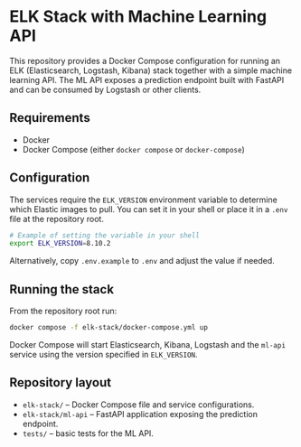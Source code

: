 # ELK Stack with Machine Learning API

This repository provides a Docker Compose configuration for running an ELK (Elasticsearch, Logstash, Kibana) stack together with a simple machine learning API. The ML API exposes a prediction endpoint built with FastAPI and can be consumed by Logstash or other clients.

## Requirements

- Docker
- Docker Compose (either `docker compose` or `docker-compose`)

## Configuration

The services require the `ELK_VERSION` environment variable to determine which Elastic images to pull. You can set it in your shell or place it in a `.env` file at the repository root.

```bash
# Example of setting the variable in your shell
export ELK_VERSION=8.10.2
```

Alternatively, copy `.env.example` to `.env` and adjust the value if needed.

## Running the stack

From the repository root run:

```bash
docker compose -f elk-stack/docker-compose.yml up
```

Docker Compose will start Elasticsearch, Kibana, Logstash and the `ml-api` service using the version specified in `ELK_VERSION`.

## Repository layout

- `elk-stack/` – Docker Compose file and service configurations.
- `elk-stack/ml-api` – FastAPI application exposing the prediction endpoint.
- `tests/` – basic tests for the ML API.

